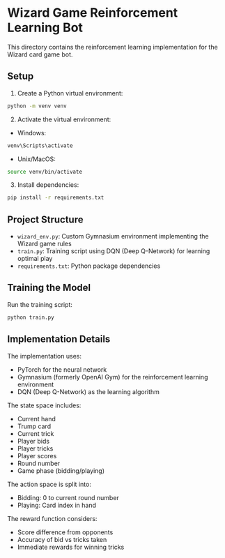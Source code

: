 # Wizard Game Reinforcement Learning Bot

This directory contains the reinforcement learning implementation for the Wizard card game bot.

## Setup

1. Create a Python virtual environment:
```bash
python -m venv venv
```

2. Activate the virtual environment:
- Windows:
```bash
venv\Scripts\activate
```
- Unix/MacOS:
```bash
source venv/bin/activate
```

3. Install dependencies:
```bash
pip install -r requirements.txt
```

## Project Structure

- `wizard_env.py`: Custom Gymnasium environment implementing the Wizard game rules
- `train.py`: Training script using DQN (Deep Q-Network) for learning optimal play
- `requirements.txt`: Python package dependencies

## Training the Model

Run the training script:
```bash
python train.py
```

## Implementation Details

The implementation uses:
- PyTorch for the neural network
- Gymnasium (formerly OpenAI Gym) for the reinforcement learning environment
- DQN (Deep Q-Network) as the learning algorithm

The state space includes:
- Current hand
- Trump card
- Current trick
- Player bids
- Player tricks
- Player scores
- Round number
- Game phase (bidding/playing)

The action space is split into:
- Bidding: 0 to current round number
- Playing: Card index in hand

The reward function considers:
- Score difference from opponents
- Accuracy of bid vs tricks taken
- Immediate rewards for winning tricks
